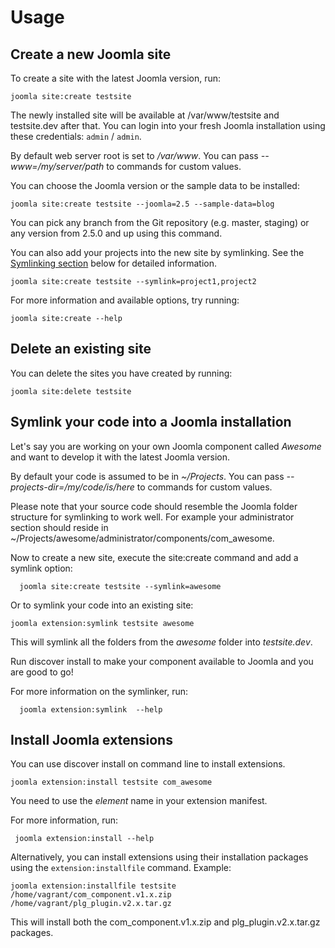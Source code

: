 # Usage

<!-- toc -->

## Create a new Joomla site

To create a site with the latest Joomla version, run:

    joomla site:create testsite

The newly installed site will be available at /var/www/testsite and testsite.dev after that. You can login into your fresh Joomla installation using these credentials: `admin` / `admin`.

By default web server root is set to _/var/www_. You can pass _--www=/my/server/path_ to commands for custom values.

You can choose the Joomla version or the sample data to be installed:

    joomla site:create testsite --joomla=2.5 --sample-data=blog

You can pick any branch from the Git repository (e.g. master, staging) or any version from 2.5.0 and up using this command.

You can also add your projects into the new site by symlinking. See the [Symlinking section](#symlink-your-code-into-a-joomla-installation) below for detailed information.

    joomla site:create testsite --symlink=project1,project2

For more information and available options, try running:

    joomla site:create --help

## Delete an existing site

You can delete the sites you have created by running:

    joomla site:delete testsite

## Symlink your code into a Joomla installation

Let's say you are working on your own Joomla component called _Awesome_ and want to develop it with the latest Joomla version.

By default your code is assumed to be in _~/Projects_. You can pass _--projects-dir=/my/code/is/here_ to commands for custom values.

Please note that your source code should resemble the Joomla folder structure for symlinking to work well. For example your administrator section should reside in ~/Projects/awesome/administrator/components/com_awesome.

Now to create a new site, execute the site:create command and add a symlink option:

      joomla site:create testsite --symlink=awesome

Or to symlink your code into an existing site:

    joomla extension:symlink testsite awesome

This will symlink all the folders from the _awesome_ folder into _testsite.dev_.

Run discover install to make your component available to Joomla and you are good to go!

For more information on the symlinker, run:

      joomla extension:symlink  --help

## Install Joomla extensions

You can use discover install on command line to install extensions.

    joomla extension:install testsite com_awesome

You need to use the _element_ name in your extension manifest.

For more information, run:

     joomla extension:install --help

Alternatively, you can install extensions using their installation packages using the `extension:installfile` command. Example:

    joomla extension:installfile testsite /home/vagrant/com_component.v1.x.zip /home/vagrant/plg_plugin.v2.x.tar.gz

This will install both the com_component.v1.x.zip and plg_plugin.v2.x.tar.gz packages.
